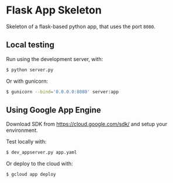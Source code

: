 # Flask App Skeleton

Skeleton of a flask-based python app, that uses the port `8080`.

## Local testing
Run using the development server, with:
```sh
$ python server.py
```
Or with gunicorn:
```sh
$ gunicorn --bind='0.0.0.0:8080' server:app
```

## Using Google App Engine
Download SDK from https://cloud.google.com/sdk/ and setup your environment.

Test locally with:
```sh
$ dev_appserver.py app.yaml
```

Or deploy to the cloud with:
```sh
$ gcloud app deploy
```

